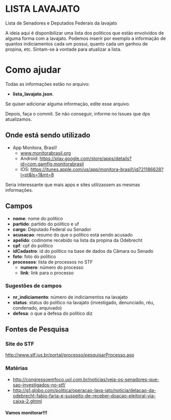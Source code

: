 # LISTA LAVAJATO
Lista de Senadores e Deputados Federais da lavajato

A ideia aqui é disponibilizar uma lista dos políticos que estão envolvidos de alguma forma com a lavajato. 
Podemos inserir por exemplo a informação de quantos indiciamentos cada um possui, quanto cada um ganhou de propina, etc. 
Sintam-se à vontade para atualizar a lista. 

# Como ajudar

Todas as informações estão no arquivo:

- **lista_lavajato.json**. 

Se quiser adicionar alguma informação, edite esse arquivo.

Depois, faça o commit. Se não conseguir, informe no Issues que dps atualizamos. 

## Onde está sendo utilizado
- App Monitora, Brasil!
  - www.monitorabrasil.org
  - Android: https://play.google.com/store/apps/details?id=com.gamfig.monitorabrasil
  - IOS: https://itunes.apple.com/us/app/monitora-brasil!/id721186628?l=pt&ls=1&mt=8


Seria interessante que mais apps e sites utilizassem as mesmas informações. 

## Campos
- **nome**: nome do político
- **partido**: partido do político e uf
- **cargo**: Deputado Federal ou Senador
- **acusacao**: resumo do que o político está sendo acusado
- **apelido**: codinome recebido na lista da propina da Odebrecht
- **cpf**: cpf do político
- **idCadastro**: id do político na base de dados da Câmara ou Senado
- **foto**: foto do político
- **processos**: lista de processos no STF
  - **numero**: número do processo
  - **link**: link para o processo
  

### Sugestões de campos
- **nr_indiciamento**: número de indiciamentos na lavajato
- **status**: status do político na lavajato (investigado, denunciado, réu, condenado, arquivado)
- **defesa**: o que a defesa do político diz

## Fontes de Pesquisa
### Site do STF 
http://www.stf.jus.br/portal/processo/pesquisarProcesso.asp

### Matérias
- http://congressoemfoco.uol.com.br/noticias/veja-os-senadores-que-sao-investigados-no-stf/
- http://g1.globo.com/politica/operacao-lava-jato/noticia/delacao-da-odebrecht-fabio-faria-e-suspeito-de-receber-doacao-eleitoral-via-caixa-2.ghtml

#### Vamos monitorar!!!

